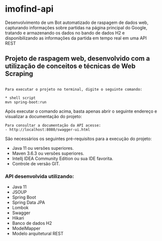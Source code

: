 # imofind-api
Desenvolvimento de um Bot automatizado de raspagem de dados web, capturando informações sobre partidas na página principal do Google, tratando e armazenando os dados no bando de dados H2 e disponibilizando as informações da partida em tempo real em uma API REST

<h2>Projeto de raspagem web, desenvolvido com a utilização de conceitos e técnicas de Web Scraping</h2>

```

Para executar o projeto no terminal, digite o seguinte comando:

* shell script
mvn spring-boot:run
```

Após executar o comando acima, basta apenas abrir o seguinte endereço e visualizar a documentação do projeto:

```
Para consultar a documentação da API acesse:
- http://localhost:8080/swagger-ui.html
```

São necessários os seguintes pré-requisitos para a execução do projeto:

* Java 11 ou versões superiores.
* Maven 3.6.3 ou versões superiores.
* Intellj IDEA Community Edition ou sua IDE favorita.
* Controle de versão GIT.


<h3>API desenvolvida utilizando:</h3>

* Java 11
* JSOUP
* Spring Boot
* Spring Data JPA
* Lombok
* Swagger
* Hikari
* Banco de dados H2
* ModelMapper
* Modelo arquitetural REST
